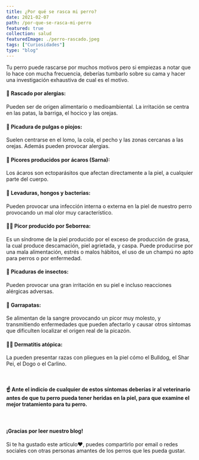 ```yaml
---
title: ¿Por qué se rasca mi perro?
date: 2021-02-07
path: /por-que-se-rasca-mi-perro
featured: true
collection: salud
featuredImage: ./perro-rascado.jpeg
tags: ["Curiosidades"]
type: "blog"
---
```


Tu perro puede rascarse por muchos motivos pero si empiezas a notar que lo hace con mucha frecuencia, deberías tumbarlo sobre su cama y hacer una investigación exhaustiva de cual es el motivo.


#### 🦠 Rascado por alergias: 

Pueden ser de origen alimentario o medioambiental. La irritación se centra en las patas, la barriga, el hocico y las orejas.

#### 🦟 Picadura de pulgas o piojos: 

Suelen centrarse en el lomo, la cola, el pecho y las zonas cercanas a las orejas. Además pueden provocar alergias.

#### 🍂 Picores producidos por ácaros (Sarna):

Los ácaros son ectoparásitos que afectan directamente a la piel, a cualquier parte del cuerpo.

#### 🍄 Levaduras, hongos y bacterias: 

Pueden provocar una infección interna o externa en la piel de nuestro perro provocando un mal olor muy característico.

#### 🧖‍♀️ Picor producido por Seborrea:

Es un síndrome de la piel producido por el exceso de producción de grasa, la cual produce descamación, piel agrietada, y caspa. Puede producirse por una mala alimentación, estrés o malos hábitos, el uso de un champú no apto para perros o por enfermedad.

#### 🐝 Picaduras de insectos:

Pueden provocar una gran irritación en su piel e incluso reacciones alérgicas adversas.

#### 🦗 Garrapatas:

Se alimentan de la sangre provocando un picor muy molesto, y transmitiendo enfermedades que pueden afectarlo y causar otros síntomas que dificulten localizar el origen real de la picazón.

#### 👨‍⚕️ Dermatitis atópica:

La pueden presentar razas con pliegues en la piel cómo el Bulldog, el Shar Pei, el Dogo o el Carlino.

</br>

#### ☝️ Ante el indicio de cualquier de estos síntomas deberías ir al veterinario antes de que tu perro pueda tener heridas en la piel, para que examine el mejor tratamiento para tu perro.

</br>

#### ¡Gracias por leer nuestro blog!

Si te ha gustado este artículo❤, puedes compartirlo por email o redes sociales con otras personas amantes de los perros que les pueda gustar.

